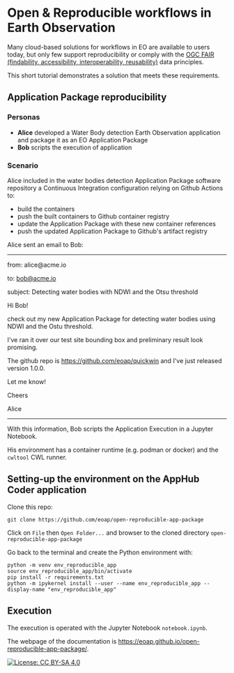 # Open & Reproducible workflows in Earth Observation

Many cloud-based solutions for workflows in EO are available to users today, but only few support reproducibility or comply with the [OGC FAIR (findability, accessibility, interoperability, reusability)](https://www.ogc.org/blog-article/how-ogc-contributes-to-fair-geospatial-data/) data principles. 

This short tutorial demonstrates a solution that meets these requirements.

## Application Package reproducibility

### Personas

* **Alice** developed a Water Body detection Earth Observation application and package it as an EO Application Package
* **Bob** scripts the execution of application

### Scenario

Alice included in the water bodies detection Application Package software repository a Continuous Integration configuration relying on Github Actions to:

* build the containers
* push the built containers to Github container registry
* update the Application Package with these new container references
* push the updated Application Package to Github's artifact registry

Alice sent an email to Bob:

<hr>
from: alice@acme.io

to: bob@acme.io

subject: Detecting water bodies with NDWI and the Otsu threshold


Hi Bob!

check out my new Application Package for detecting water bodies using NDWI and the Ostu threshold.

I've ran it over our test site bounding box and preliminary result look promising.

The github repo is https://github.com/eoap/quickwin and I've just released version 1.0.0.

Let me know!

Cheers

Alice
<hr>

With this information, Bob scripts the Application Execution in a Jupyter Notebook.

His environment has a container runtime (e.g. podman or docker) and the `cwltool` CWL runner.

## Setting-up the environment on the AppHub Coder application

Clone this repo:

```
git clone https://github.com/eoap/open-reproducible-app-package
```

Click on `File` then `Open Folder...` and browser to the cloned directory `open-reproducible-app-package`

Go back to the terminal and create the Python environment with:

```
python -m venv env_reproducible_app
source env_reproducible_app/bin/activate
pip install -r requirements.txt
python -m ipykernel install --user --name env_reproducible_app --display-name "env_reproducible_app"
```

## Execution

The execution is operated with the Jupyter Notebook `notebook.ipynb`. 

The webpage of the documentation is https://eoap.github.io/open-reproducible-app-package/. 

[![License: CC BY-SA 4.0](https://img.shields.io/badge/License-CC_BY--SA_4.0-lightgrey.svg)](https://creativecommons.org/licenses/by-sa/4.0/)